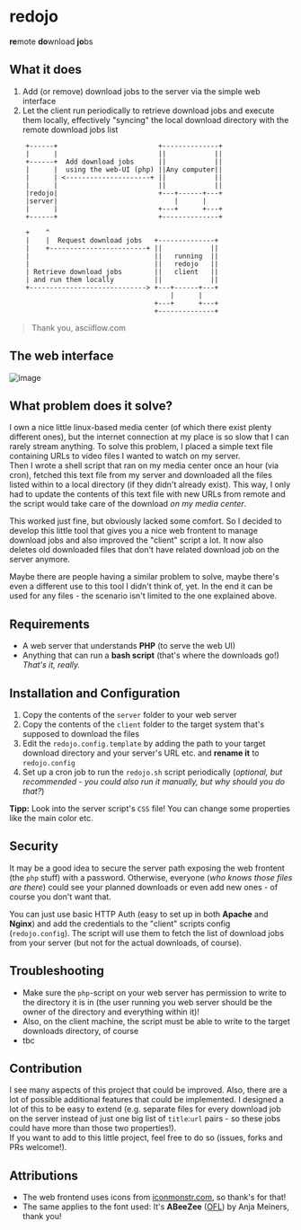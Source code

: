 
# redojo
**re**mote **do**wnload **jo**bs

## What it does
1) Add (or remove) download jobs to the server via the simple web interface
2) Let the client run periodically to retrieve download jobs and execute them locally, effectively "syncing" the local download directory with the remote download jobs list

```
    +------+                         +--------------+
    |      |                         ||            ||
    +------+  Add download jobs      ||            ||
    |      |  using the web-UI (php) ||Any computer||
    |      | <---------------------+ ||            ||
    |      |                         ||            ||
    |redojo|                         +---+------+---+
    |server|                             |      |
    |      |                         +---+      +---+
    +------+                         +--------------+

    +    ^
    |    |  Request download jobs   +--------------+
    |    +------------------------+ ||            ||
    |                               ||   running  ||
    |                               ||   redojo   ||
    | Retrieve download jobs        ||   client   ||
    | and run them locally          ||            ||
    +-----------------------------> +---+------+---+
                                        |      |
                                    +---+      +---+
                                    +--------------+

```
> Thank you, asciiflow.com


## The web interface
![image](https://user-images.githubusercontent.com/9215743/65347168-bd7fc200-dbde-11e9-898a-d8f0702ef92a.png)


## What problem does it solve?
I own a nice little linux-based media center (of which there exist plenty different ones), but the internet connection at my place is so slow that I can rarely stream anything. To solve this problem, I placed a simple text file containing URLs to video files I wanted to watch on my server.  
Then I wrote a shell script that ran on my media center once an hour (via cron), fetched this text file from my server and downloaded all the files listed within to a local directory (if they didn't already exist). This way, I only had to update the contents of this text file with new URLs from remote and the script would take care of the download *on my media center*.

This worked just fine, but obviously lacked some comfort. So I decided to develop this little tool that gives you a nice web frontent to manage download jobs and also improved the "client" script a lot. It now also deletes old downloaded files that don't have related download job on the server anymore.

Maybe there are people having a similar problem to solve, maybe there's even a different use to this tool I didn't think of, yet. In the end it can be used for any files - the scenario isn't limited to the one explained above.

## Requirements
- A web server that understands **PHP** (to serve the web UI)
- Anything that can run a **bash script** (that's where the downloads go!)  
*That's it, really.*


## Installation and Configuration
1. Copy the contents of the `server` folder to your web server
2. Copy the contents of the `client` folder to the target system that's supposed to download the files
3. Edit the `redojo.config.template` by adding the path to your target download directory and your server's URL etc. and **rename it** to `redojo.config`
4. Set up a cron job to run the `redojo.sh` script periodically (*optional, but recommended - you could also run it manually, but why should you do that?*)

**Tipp:** Look into the server script's `CSS` file! You can change some properties like the main color etc.


## Security
It may be a good idea to secure the server path exposing the web frontent (the `php` stuff) with a password. Otherwise, everyone (*who knows those files are there*) could see your planned downloads or even add new ones - of course you don't want that.  
  
You can just use basic HTTP Auth (easy to set up in both **Apache** and **Nginx**) and add the credentials to the "client" scripts config (`redojo.config`). The script will use them to fetch the list of download jobs from your server (but not for the actual downloads, of course).


## Troubleshooting
- Make sure the `php`-script on your web server has permission to write to the directory it is in (the user running you web server should be the owner of the directory and everything within it)!
- Also, on the client machine, the script must be able to write to the target downloads directory, of course
- tbc


## Contribution
I see many aspects of this project that could be improved. Also, there are a lot of possible additional features that could be implemented. I designed a lot of this to be easy to extend (e.g. separate files for every download job on the server instead of just one big list of `title`:`url` pairs - so these jobs could have more than those two properties!).  
If you want to add to this little project, feel free to do so (issues, forks and PRs welcome!).


## Attributions
- The web frontend uses icons from [iconmonstr.com](https://iconmonstr.com/), so thank's for that!
- The same applies to the font used: It's **ABeeZee** ([OFL](http://scripts.sil.org/OFL)) by Anja Meiners, thank you!